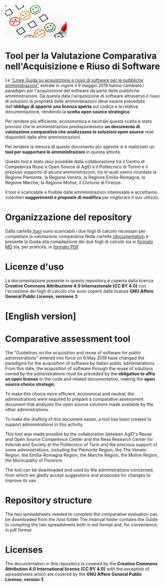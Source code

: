 <img src="https://github.com/AgID/ccros-valcomp/blob/lab/images/Valcomp01.png">

# Tool per la Valutazione Comparativa nell'Acquisizione e Riuso di Software

Le ["Linee Guida su acquisizione e riuso di software per le pubbliche amministrazioni"](https://docs.italia.it/italia/developers-italia/lg-acquisizione-e-riuso-software-per-pa-docs/it/stabile/index.html) entrate in vigore il 9 maggio 2019 hanno cambiato i paradigmi per l'acquisizione del software da parte delle pubbliche amministrazioni. Da questa data l'acquisizione di software attraverso il riuso di soluzioni di proprietà delle amministrazioni deve essere preceduta dall'**obbligo di apporre una licenza aperta** sul codice e la relativa documentazione, rendendo la **scelta open source strategica**.

Per rendere più efficiente, econonomica e neutrale questa scelta è stato previsto che le amministrazioni predisponessero **un documento di valutazione comparativa che analizzasse le soluzioni open source** rese disponibili dalle altre amministrazioni.

Per rendere la stesura di questo documento più agevole si è realizzato un **tool per supportare le amministrazioni** in questa attività.

Questo tool è stato reso possibile dalla collaborazione tra il Centro di Competenza Riuso e Open Source di AgID e il Politecnico di Torino e il prezioso supporto di alcune amministrazioni, tra le quali vanno ricordate la Regione Piemonte, la Regione Veneto, la Regione Emilia-Romagna, la Regione Marche, la Regione Molise, il Comune di Firenze.

Il tool è scaricabile e fruibile dalle amministrazioni interessate e accettiamo volentieri **suggerimenti e proposte di modifica** per migliorare il suo utilizzo.

# Organizzazione del repository

Dalla cartella [/tool](/tool) sono scaricabili i due fogli di calcolo necessari per completare la valutazione comparativa
Nella cartella [/documentation](/documentation) è presente la Guida alla compilazione dei due fogli di calcolo sia in [formato MD](documentation/manual.md) sia, per praticità, in [formato PDF](documentation/SPCL4-AgID-CCROS-Guida%20alla%20compilazione%20della%20Valutazione%20Comparativa%20V1.pdf)

# Licenze d'uso

La documentazione presente in questo repository è coperta dalla licenza **Creative Commons Attribuzione 4.0 Internazionale (CC BY 4.0)**
con l'eccezione dei fogli di calcolo che sono coperti dalla licenza **GNU Affero General Public License, versione 3**

# [English version]

# Comparative assessment tool

The "Guidelines on the acquisition and reuse of software for public administrations" entered into force on 9 May 2019 have changed the paradigms for the acquisition of software by Italian public administrations. From this date, the acquisition of software through the reuse of solutions owned by the administrations must be preceded by the **obligation to affix an open license** to the code and related documentation, making the **open source choice strategic**.

To make this choice more efficient, economical and neutral, the administrations were required to prepare a comparative assessment document that analyzes the open source solutions made available by the other administrations.

To make the drafting of this document easier, a tool has been created to support administrations in this activity.

This tool was made possible by the collaboration between AgID's Reuse and Open Source Competence Center and the Nexa Research Center for Internet and Society at the Politecnico of Turin and the precious support of some administrations, including the Piemonte Region, the The Veneto Region, the Emilia-Romagna Region, the Marche Region, the Molise Region, the Municipality of Florence.

The tool can be downloaded and used by the administrations concerned, from which we gladly accept suggestions and proposals for changes to improve its use.

# Repository structure

The two spreadsheets needed to complete the comparative evaluation can be downloaded from the /tool folder
The /manual folder contains the Guide to compiling the two spreadsheets both in md format and, for convenience, in pdf format

# Licenses

The documentation in this repository is covered by the **Creative Commons Attribution 4.0 International license (CC BY 4.0)**
with the exception of spreadsheets which are covered by the **GNU Affero General Public License, version 3**

